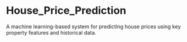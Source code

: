 # House_Price_Prediction
A machine learning-based system for predicting house prices using key property features and historical data.
